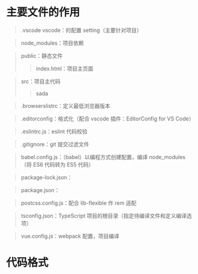 # 主要文件的作用

> .vscode vscode：的配置 setting（主要针对项目）

> node_modules：项目依赖

> public：静态文件
>
> > index.html：项目主页面

> src：项目主代码
>
> > sada

> .browserslistrc：定义最低浏览器版本

> .editorconfig：格式化（配合 vscode 插件：EditorConfig for VS Code）

> .eslintrc.js：eslint 代码校验

> .gitignore：git 提交过滤文件

> babel.config.js：（babel）以编程方式创建配置，编译 node_modules（将 ES6 代码转为 ES5 代码）

> package-lock.json：

> package.json：

> postcss.config.js：配合 lib-flexible 作 rem 适配

> tsconfig.json：TypeScript 项目的根目录（指定待编译文件和定义编译选项）

> vue.config.js：webpack 配置，项目编译

# 代码格式

<template></template>

<script lang="ts">
  import { defineComponent } from "vue";
  export default defineComponent({
    name: "",
    props:{ },
    components:{ },
    setup() {
      // 全局 this
      const internalInstance: any = getCurrentInstance();
      const _this = internalInstance.appContext.config.globalProperties;

      // 当前setup的return = internalInstance.setupState
      const internalInstance: any = getCurrentInstance();

      // router
      const router = useRouter();
      const route = useRoute();

      // 表单校验规则
      // 变量：data

      // $ref

      // VUEX：store

      // 方法：methods

      // 监听：watch

      // 生命周期

      // 抛出
      return { };
    },
  });
</script>

<style lang="scss" scoped></style>

